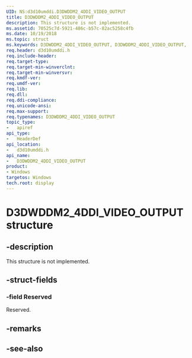 ```yaml
---
UID: NS:d3d10umddi.D3DWDDM2_4DDI_VIDEO_OUTPUT
title: D3DWDDM2_4DDI_VIDEO_OUTPUT
description: This structure is not implemented.
ms.assetid: 70525c7d-5921-486c-b57c-82ac5258c4fb
ms.date: 10/19/2018
ms.topic: struct
ms.keywords: D3DWDDM2_4DDI_VIDEO_OUTPUT, D3DWDDM2_4DDI_VIDEO_OUTPUT,
req.header: d3d10umddi.h
req.include-header:
req.target-type:
req.target-min-winverclnt:
req.target-min-winversvr:
req.kmdf-ver:
req.umdf-ver:
req.lib:
req.dll:
req.ddi-compliance:
req.unicode-ansi:
req.max-support:
req.typenames: D3DWDDM2_4DDI_VIDEO_OUTPUT
topic_type:
-	apiref
api_type:
-	HeaderDef
api_location:
-	d3d10umddi.h
api_name:
-	D3DWDDM2_4DDI_VIDEO_OUTPUT
product: 
- Windows
targetos: Windows
tech.root: display
---
```


# D3DWDDM2_4DDI_VIDEO_OUTPUT structure

## -description

This structure is not implemented.

## -struct-fields

### -field Reserved

Reserved.

## -remarks

## -see-also
